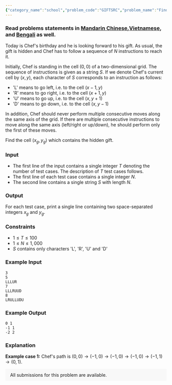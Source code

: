 ```yaml
---
{"category_name":"school","problem_code":"GIFTSRC","problem_name":"Find Your Gift","problemComponents":{"constraints":"","constraintsState":false,"subtasks":"","subtasksState":false,"inputFormat":"","inputFormatState":false,"outputFormat":"","outputFormatState":false,"sampleTestCases":{"0":{"id":1,"input":"3\r\n5\r\nLLLUR\r\n7\r\nLLLRUUD\r\n8\r\nLRULLUDU","output":"0 1\r\n-1 1\r\n-2 2","explanation":"**Example case 1:** Chef\u0027s path is $(0,0) \\rightarrow (-1,0) \\rightarrow (-1,0) \\rightarrow (-1,0) \\rightarrow (-1,1) \\rightarrow (0,1)$.","isDeleted":false}}},"video_editorial_url":"","languages_supported":{"0":"CPP14","1":"C","2":"JAVA","3":"PYTH 3.6","4":"CPP17","5":"PYTH","6":"PYP3","7":"CS2","8":"ADA","9":"PYPY","10":"TEXT","11":"PAS fpc","12":"NODEJS","13":"RUBY","14":"PHP","15":"GO","16":"HASK","17":"TCL","18":"PERL","19":"SCALA","20":"LUA","21":"kotlin","22":"BASH","23":"JS","24":"LISP sbcl","25":"rust","26":"PAS gpc","27":"BF","28":"CLOJ","29":"R","30":"D","31":"CAML","32":"FORT","33":"ASM","34":"swift","35":"FS","36":"WSPC","37":"LISP clisp","38":"SQL","39":"SCM guile","40":"PERL6","41":"ERL","42":"CLPS","43":"ICK","44":"NICE","45":"PRLG","46":"ICON","47":"COB","48":"SCM chicken","49":"PIKE","50":"SCM qobi","51":"ST","52":"NEM"},"max_timelimit":1,"source_sizelimit":50000,"problem_author":"imanik","problem_tester":null,"date_added":"13-03-2020","tags":{"0":"imanik"},"problem_difficulty_level":"Simple","best_tag":"","editorial_url":"https://discuss.codechef.com/problems/GIFTSRC","time":{"view_start_date":1584901802,"submit_start_date":1584901802,"visible_start_date":1584901802,"end_date":1735669800},"is_direct_submittable":false,"problemDiscussURL":"https://discuss.codechef.com/search?q=GIFTSRC","is_proctored":false,"visitedContests":{},"layout":"problem"}
---
```

### Read problems statements in [Mandarin Chinese](https://www.codechef.com/download/translated/COOK116/mandarin/GIFTSRC.pdf),[Vietnamese](https://www.codechef.com/download/translated/COOK116/vietnamese/GIFTSRC.pdf), and [Bengali](https://www.codechef.com/download/translated/COOK116/bengali/GIFTSRC.pdf) as well.

Today is Chef's birthday and he is looking forward to his gift. As usual, the gift is hidden and Chef has to follow a sequence of $N$ instructions to reach it.

Initially, Chef is standing in the cell $(0, 0)$ of a two-dimensional grid. The sequence of instructions is given as a string $S$. If we denote Chef's current cell by $(x, y)$, each character of $S$ corresponds to an instruction as follows:
- 'L' means to go left, i.e. to the cell $(x-1, y)$
- 'R' means to go right, i.e. to the cell $(x+1, y)$
- 'U' means to go up, i.e. to the cell $(x, y+1)$
- 'D' means to go down, i.e. to the cell $(x, y-1)$

In addition, Chef should never perform multiple consecutive moves along the same axis of the grid. If there are multiple consecutive instructions to move along the same axis (left/right or up/down), he should perform only the first of these moves.

Find the cell $(x_g, y_g)$ which contains the hidden gift.

### Input
- The first line of the input contains a single integer $T$ denoting the number of test cases. The description of $T$ test cases follows.
- The first line of each test case contains a single integer $N$.
- The second line contains a single string $S$ with length $N$.

### Output
For each test case, print a single line containing two space-separated integers $x_g$ and $y_g$.

### Constraints
- $1 \le T \le 100$
- $1 \le N \le 1,000$
- $S$ contains only characters 'L', 'R', 'U' and 'D'

### Example Input
```
3
5
LLLUR
7
LLLRUUD
8
LRULLUDU
```

### Example Output
```
0 1
-1 1
-2 2
```

### Explanation
**Example case 1:** Chef's path is $(0,0) \rightarrow (-1,0) \rightarrow (-1,0) \rightarrow (-1,0) \rightarrow (-1,1) \rightarrow (0,1)$.

<aside style='background: #f8f8f8;padding: 10px 15px;'><div>All submissions for this problem are available.</div></aside>